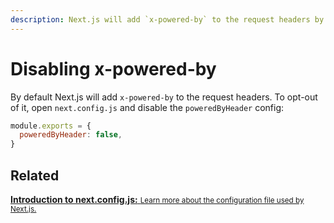```yaml
---
description: Next.js will add `x-powered-by` to the request headers by default. Learn to opt-out of it here.
---
```


# Disabling x-powered-by

By default Next.js will add `x-powered-by` to the request headers. To opt-out of it, open `next.config.js` and disable the `poweredByHeader` config:

```js
module.exports = {
  poweredByHeader: false,
}
```

## Related

<div class="card">
  <a href="/docs/api-reference/next.config.js/introduction.md">
    <b>Introduction to next.config.js:</b>
    <small>Learn more about the configuration file used by Next.js.</small>
  </a>
</div>
